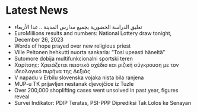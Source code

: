 # Latest News
-  تعليق الدراسة الحضورية بجميع مدارس المدينة .. غدا الأربعاء
-  EuroMillions results and numbers: National Lottery draw tonight, December 26, 2023
-  Words of hope prayed over new religious priest
-  Ville Peltonen hehkutti nuorta sankaria: ”Tosi upeasti häneltä”
-  Sutomore dobija multifunkcionalni sportski teren
-  Χαρίτσης: Χρειάζεται πειστικό σχέδιο και ριζική σύγκρουση με τον ιδεολογικό πυρήνα της Δεξιάς
-  V napadu v Erbilu slovenska vojaka nista bila ranjena
-  MUP-u TK prijavljen nestanak djevojčice iz Tuzle
-  Over 200,000 shoplifting cases went unsolved in past year, figures reveal
-  Survei Indikator: PDIP Teratas, PSI-PPP Diprediksi Tak Lolos ke Senayan

